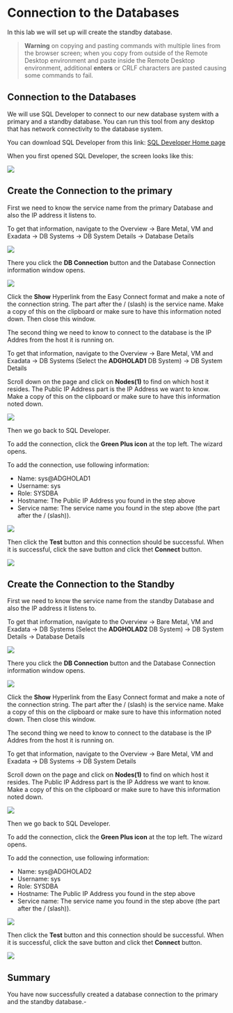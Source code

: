 # Connection to the Databases

In this lab we will set up will create the standby database.


> **Warning** on copying and pasting commands with multiple lines from the browser screen; when you copy from outside of the Remote Desktop environment and paste inside the Remote Desktop environment, additional **enters** or CRLF characters are pasted causing some commands to fail. 


## Connection to the Databases

We will use SQL Developer to connect to our new database system with a primary and a standby database. 
You can run this tool from any desktop that has network connectivity to the database system.

You can download SQL Developer from this link: [SQL Developer Home page](https://www.oracle.com/be/database/technologies/appdev/sqldeveloper-landing.html) 

When you first opened SQL Developer, the screen looks like this:

![](./images/DB-connection-02.png)

## Create the Connection to the primary ##

First we need to know the service name from the primary Database and also the IP address it listens to. 

To get that information, navigate to the Overview
-> Bare Metal, VM and Exadata
-> DB Systems
-> DB System Details
-> Database Details

![](./images/DB-connection-01.png)

There you click the **DB Connection** button and the Database Connection information window opens.

![](./images/DB-connection-03.png)

Click the **Show** Hyperlink from the Easy Connect format and make a note of the connection string. The part after the / (slash) is the service name. Make a copy of this on the clipboard or make sure to have this information noted down. Then close this window.

The second thing we need to know to connect to the database is the IP Addres from the host it is running on.

To get that information, navigate to the Overview
-> Bare Metal, VM and Exadata
-> DB Systems (Select the **ADGHOLAD1** DB System)
-> DB System Details

Scroll down on the page and click on **Nodes(1)** to find on which host it resides.
The Public IP Address part is the IP Address we want to know. Make a copy of this on the clipboard or make sure to have this information noted down. 

![](./images/DB-connection-04.png)

Then we go back to SQL Developer.

To add the connection, click the **Green Plus icon** at the top left.
The wizard opens.

To add the connection, use following information:

* Name: sys@ADGHOLAD1
* Username: sys
* Role: SYSDBA
* Hostname: The Public IP Address you found in the step above
* Service name: The service name you found in the step above (the part after the / (slash)).

![](./images/DB-connection-05.png)

Then click the **Test** button and this connection should be successful. When it is successful, click the save button and click thet **Connect** button.

![](./images/DB-connection-06.png)


## Create the Connection to the Standby ##

First we need to know the service name from the standby Database and also the IP address it listens to. 

To get that information, navigate to the Overview
-> Bare Metal, VM and Exadata
-> DB Systems  (Select the **ADGHOLAD2** DB System)
-> DB System Details
-> Database Details

![](./images/DB-connection-07.png)

There you click the **DB Connection** button and the Database Connection information window opens.

![](./images/DB-connection-08.png)

Click the **Show** Hyperlink from the Easy Connect format and make a note of the connection string. The part after the / (slash) is the service name. Make a copy of this on the clipboard or make sure to have this information noted down. Then close this window.

The second thing we need to know to connect to the database is the IP Addres from the host it is running on.

To get that information, navigate to the Overview
-> Bare Metal, VM and Exadata
-> DB Systems
-> DB System Details

Scroll down on the page and click on **Nodes(1)** to find on which host it resides.
The Public IP Address part is the IP Address we want to know. Make a copy of this on the clipboard or make sure to have this information noted down. 

![](./images/DB-connection-09.png)

Then we go back to SQL Developer.

To add the connection, click the **Green Plus icon** at the top left.
The wizard opens.

To add the connection, use following information:

* Name: sys@ADGHOLAD2
* Username: sys
* Role: SYSDBA
* Hostname: The Public IP Address you found in the step above
* Service name: The service name you found in the step above (the part after the / (slash)).

![](./images/DB-connection-10.png)

Then click the **Test** button and this connection should be successful. When it is successful, click the save button and click thet **Connect** button.

![](./images/DB-connection-11.png)

## Summary
You have now successfully created a database connection to the primary and the standby database.-